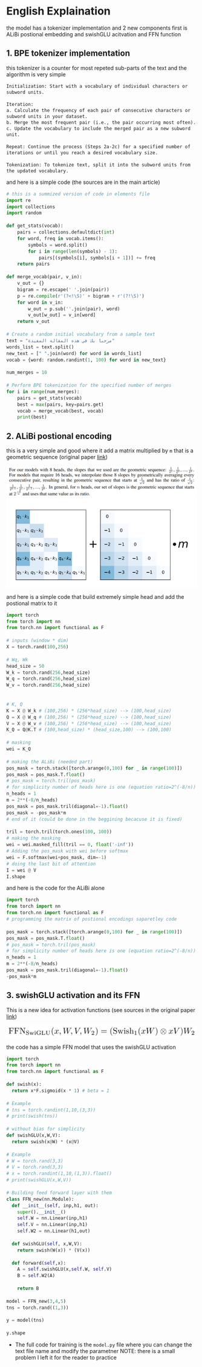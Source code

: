 # English Explaination

the model has a tokenizer implementation and 2 new components first is ALiBi postional embedding and swishGLU acitvation and FFN function 

## 1. BPE tokenizer implementation
this tokenizer is a counter for most repeted sub-parts of the text and the algorithm is very simple

```
Initialization: Start with a vocabulary of individual characters or subword units.

Iteration:
a. Calculate the frequency of each pair of consecutive characters or subword units in your dataset.
b. Merge the most frequent pair (i.e., the pair occurring most often).
c. Update the vocabulary to include the merged pair as a new subword unit.

Repeat: Continue the process (Steps 2a-2c) for a specified number of iterations or until you reach a desired vocabulary size.

Tokenization: To tokenize text, split it into the subword units from the updated vocabulary.
```
and here is a simple code (the sources are in the main article)

```python
# this is a summized version of code in elements file
import re
import collections
import random

def get_stats(vocab):
    pairs = collections.defaultdict(int)
    for word, freq in vocab.items():
        symbols = word.split()
        for i in range(len(symbols) - 1):
            pairs[(symbols[i], symbols[i + 1])] += freq
    return pairs

def merge_vocab(pair, v_in):
    v_out = {}
    bigram = re.escape(' '.join(pair))
    p = re.compile(r'(?<!\S)' + bigram + r'(?!\S)')
    for word in v_in:
        w_out = p.sub(''.join(pair), word)
        v_out[w_out] = v_in[word]
    return v_out

# Create a random initial vocabulary from a sample text
text = "مرحبا بك في هذه المقالة المفيدة"
words_list = text.split()
new_text = [" ".join(word) for word in words_list]
vocab = {word: random.randint(1, 100) for word in new_text}

num_merges = 10

# Perform BPE tokenization for the specified number of merges
for i in range(num_merges):
    pairs = get_stats(vocab)
    best = max(pairs, key=pairs.get)
    vocab = merge_vocab(best, vocab)
    print(best)
```

## 2. ALiBi postional encoding

this is a very simple and good where it add a matrix multiplied by `m` that is a geometric sequence (original paper [link](https://arxiv.org/pdf/2108.12409.pdf))

![geometric](images/A2.png)
![geometric](images/ALIBI.png)

and here is a simple code that build extremely simple head and add the postional matrix to it 

```python
import torch
from torch import nn
from torch.nn import functional as F

# inputs (window * dim)
X = torch.rand(100,256)

# Wq, Wk
head_size = 50
W_k = torch.rand(256,head_size)
W_q = torch.rand(256,head_size)
W_v = torch.rand(256,head_size)


# K, Q
K = X @ W_k # (100,256) * (256*head_size) --> (100,head_size)
Q = X @ W_q # (100,256) * (256*head_size) --> (100,head_size)
V = X @ W_v # (100,256) * (256*head_size) --> (100,head_size)
K_Q = Q@K.T # (100,head_size) * (head_size,100) --> (100,100)

# masking
wei = K_Q

# making the ALiBi (needed part)
pos_mask = torch.stack([torch.arange(0,100) for _ in range(100)])
pos_mask = pos_mask.T.float()
# pos_mask = torch.tril(pos_mask)
# for simplicity number of heads here is one (equation ratio=2^(-8/n))
n_heads = 1 
m = 2**(-8/n_heads)
pos_mask = pos_mask.tril(diagonal=-1).float()
pos_mask = -pos_mask*m
# end of it (could be done in the beggining becacuse it is fixed)

tril = torch.tril(torch.ones(100, 100))
# making the masking 
wei = wei.masked_fill(tril == 0, float('-inf'))
# Adding the pos_mask with wei before softmax
wei = F.softmax(wei+pos_mask, dim=-1)
# doing the last bit of attention
I = wei @ V
I.shape
```

and here is the code for the ALiBi alone 

```python
import torch
from torch import nn
from torch.nn import functional as F
# programming the matrix of postional encodings saparetley code

pos_mask = torch.stack([torch.arange(0,100) for _ in range(100)])
pos_mask = pos_mask.T.float()
# pos_mask = torch.tril(pos_mask)
# for simplicity number of heads here is one (equation ratio=2^(-8/n))
n_heads = 1 
m = 2**(-8/n_heads)
pos_mask = pos_mask.tril(diagonal=-1).float()
-pos_mask*m
```

## 3. swishGLU activation and its FFN 
This is a new idea for activation functions (see sources in the original paper [link](https://arxiv.org/pdf/2002.05202v1.pdf)) 

![eq](images/sglFFN.png)

the code has a simple FFN model that uses the swishGLU activation 

```python
import torch
from torch import nn
from torch.nn import functional as F

def swish(x):
  return x*F.sigmoid(x * 1) # beta = 1 

# Example 
# tns = torch.randint(1,10,(3,3))
# print(swish(tns))

# without bias for simplicity
def swishGLU(x,W,V):
  return swish(x@W) * (x@V)

# Example 
# W = torch.rand(3,3)
# V = torch.rand(3,3)
# x = torch.randint(1,10,(1,3)).float()
# print(swishGLU(x,W,V))

# Building feed forward layer with them
class FFN_new(nn.Module):
  def __init__(self, inp,h1, out):
    super().__init__()
    self.W = nn.Linear(inp,h1)
    self.V = nn.Linear(inp,h1)
    self.W2 = nn.Linear(h1,out)

  def swishGLU(self, x,W,V):
    return swish(W(x)) * (V(x))

  def forward(self,x):
    A = self.swishGLU(x,self.W, self.V)
    B = self.W2(A)

    return B 

model = FFN_new(3,4,5)
tns = torch.rand((1,3))

y = model(tns)

y.shape

```

- The full code for training is the ```model.py``` file where you can change the text file name and modify the parametner NOTE: there is a small problem I left it for the reader to practice 